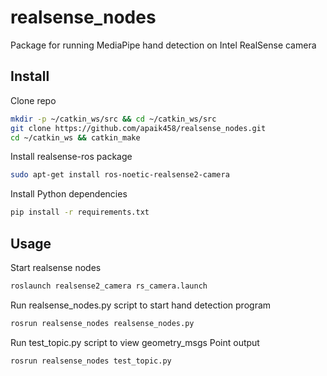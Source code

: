 # realsense_nodes
Package for running MediaPipe hand detection on Intel RealSense camera

## Install
Clone repo
```bash
mkdir -p ~/catkin_ws/src && cd ~/catkin_ws/src
git clone https://github.com/apaik458/realsense_nodes.git
cd ~/catkin_ws && catkin_make
```
Install realsense-ros package
```bash
sudo apt-get install ros-noetic-realsense2-camera
```
Install Python dependencies
```bash
pip install -r requirements.txt
```

## Usage
Start realsense nodes
```bash
roslaunch realsense2_camera rs_camera.launch
```
Run realsense_nodes.py script to start hand detection program
```bash
rosrun realsense_nodes realsense_nodes.py
```

Run test_topic.py script to view geometry_msgs Point output
```bash
rosrun realsense_nodes test_topic.py
```

